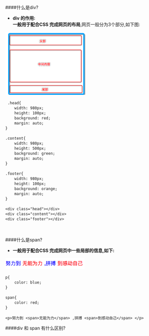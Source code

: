####什么是div?

- **div 的作用:**<br> **一般用于配合CSS 完成网页的布局**,网页一般分为3个部分,如下图: 

![](/assets/Snip20180703_1.png)

```
 .head{
    width: 980px;
    height: 100px;
    background: red;
    margin: auto;
}

.content{
    width: 980px;
    height: 500px;
    background: green;
    margin: auto;
}

.footer{
    width: 980px;
    height: 100px;
    background: orange;
    margin: auto;
}

<div class="head"></div>
<div class="content"></div>
<div class="footer"></div>

```
<br> <br>
####什么是span?

- **一般用于配合CSS 完成网页中一些局部的信息,如下:**

![](/assets/Snip20180703_3.png)
```
p{
    color: blue;
}

span{
    color: red;
}

<p>努力到 <span>无能为力</span> ,拼搏 <span>到感动自己</span> </p>
```



####div  和 span 有什么区别?

